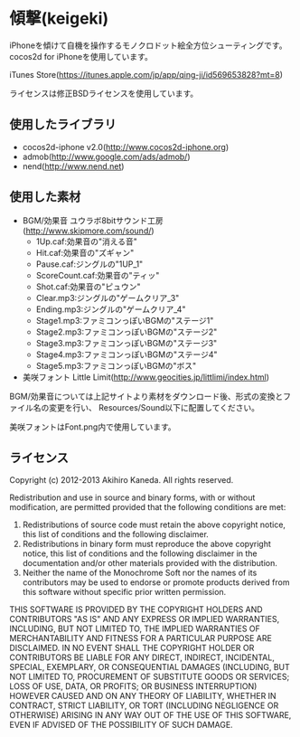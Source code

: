 傾撃(keigeki)
=======

iPhoneを傾けて自機を操作するモノクロドット絵全方位シューティングです。
cocos2d for iPhoneを使用しています。

iTunes Store(https://itunes.apple.com/jp/app/qing-ji/id569653828?mt=8)

ライセンスは修正BSDライセンスを使用しています。

使用したライブラリ
---
* cocos2d-iphone v2.0(http://www.cocos2d-iphone.org)
* admob(http://www.google.com/ads/admob/)
* nend(http://www.nend.net)

使用した素材
---
* BGM/効果音 ユウラボ8bitサウンド工房(http://www.skipmore.com/sound/)
    * 1Up.caf:効果音の"消える音"
    * Hit.caf:効果音の"ズギャン"
    * Pause.caf:ジングルの"1UP_1"
    * ScoreCount.caf:効果音の"ティッ"
    * Shot.caf:効果音の"ピュウン"
    * Clear.mp3:ジングルの"ゲームクリア_3"
    * Ending.mp3:ジングルの"ゲームクリア_4"
    * Stage1.mp3:ファミコンっぽいBGMの"ステージ1"
    * Stage2.mp3:ファミコンっぽいBGMの"ステージ2"
    * Stage3.mp3:ファミコンっぽいBGMの"ステージ3"
    * Stage4.mp3:ファミコンっぽいBGMの"ステージ4"
    * Stage5.mp3:ファミコンっぽいBGMの"ボス"
* 美咲フォント Little Limit(http://www.geocities.jp/littlimi/index.html)

BGM/効果音については上記サイトより素材をダウンロード後、形式の変換とファイル名の変更を行い、
Resources/Sound以下に配置してください。

美咲フォントはFont.png内で使用しています。

ライセンス
---
Copyright (c) 2012-2013 Akihiro Kaneda.
All rights reserved.

Redistribution and use in source and binary forms, with or without
modification, are permitted provided that the following conditions are met:

1. Redistributions of source code must retain the above copyright notice, this list of conditions and the following disclaimer.
2. Redistributions in binary form must reproduce the above copyright notice, this list of conditions and the following disclaimer in the documentation and/or other materials provided with the distribution.
3. Neither the name of the Monochrome Soft nor the names of its contributors may be used to endorse or promote products derived from this software without specific prior written permission.

THIS SOFTWARE IS PROVIDED BY THE COPYRIGHT HOLDERS AND CONTRIBUTORS "AS IS"
AND ANY EXPRESS OR IMPLIED WARRANTIES, INCLUDING, BUT NOT LIMITED TO, THE
IMPLIED WARRANTIES OF MERCHANTABILITY AND FITNESS FOR A PARTICULAR PURPOSE
ARE DISCLAIMED. IN NO EVENT SHALL THE COPYRIGHT HOLDER OR CONTRIBUTORS BE
LIABLE FOR ANY DIRECT, INDIRECT, INCIDENTAL, SPECIAL, EXEMPLARY, OR
CONSEQUENTIAL DAMAGES (INCLUDING, BUT NOT LIMITED TO, PROCUREMENT OF
SUBSTITUTE GOODS OR SERVICES; LOSS OF USE, DATA, OR PROFITS; OR BUSINESS
INTERRUPTION) HOWEVER CAUSED AND ON ANY THEORY OF LIABILITY, WHETHER IN
CONTRACT, STRICT LIABILITY, OR TORT (INCLUDING NEGLIGENCE OR OTHERWISE)
ARISING IN ANY WAY OUT OF THE USE OF THIS SOFTWARE, EVEN IF ADVISED OF THE
POSSIBILITY OF SUCH DAMAGE.
